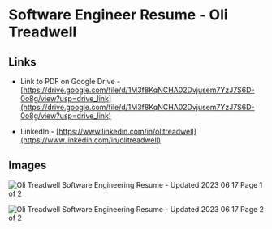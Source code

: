 # Software Engineer Resume - Oli Treadwell

## Links

* Link to PDF on Google Drive - [https://drive.google.com/file/d/1M3f8KqNCHA02Dvjusem7YzJ7S6D-0o8g/view?usp=drive_link](https://drive.google.com/file/d/1M3f8KqNCHA02Dvjusem7YzJ7S6D-0o8g/view?usp=drive_link)

* LinkedIn - [https://www.linkedin.com/in/olitreadwell](https://www.linkedin.com/in/olitreadwell)


## Images

![Oli Treadwell Software Engineering Resume - Updated 2023 06 17 Page 1 of 2](https://github.com/olitreadwell/resume/assets/3107864/6afa75aa-ebe7-4c3c-9d78-bc8b1e7e62de)

![Oli Treadwell Software Engineering Resume - Updated 2023 06 17 Page 2 of 2](https://github.com/olitreadwell/resume/assets/3107864/da39f851-3d84-48e4-8688-f8b83e1d21c0)

